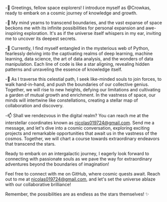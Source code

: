 -👋 Greetings, fellow space explorers! I introduce myself as @Crowkas, ready to embark on a cosmic journey of knowledge and growth.

-👀 My mind yearns to transcend boundaries, and the vast expanse of space beckons me with its infinite possibilities for personal expansion and awe-inspiring exploration. It's as if the universe itself whispers in my ear, inviting me to uncover its deepest secrets.

-🌱 Currently, I find myself entangled in the mysterious web of Python, fearlessly delving into the captivating realms of deep learning, machine learning, data science, the art of data analysis, and the wonders of data manipulation. Each line of code is like a star aligning, revealing hidden patterns and unraveling the essence of knowledge itself.

-💞️ As I traverse this celestial path, I seek like-minded souls to join forces, to walk hand-in-hand, and push the boundaries of our collective genius. Together, we will rise to new heights, defying our limitations and cultivating a garden of mutual growth and enrichment. In the vastness of space, our minds will intertwine like constellations, creating a stellar map of collaboration and discovery.

-📫 Shall we rendezvous in the digital realm? You can reach me at the interstellar coordinates known as nicolas019724@gmail.com. Send me a message, and let's dive into a cosmic conversation, exploring exciting projects and remarkable opportunities that await us in the vastness of the cosmos. Together, we will chart a course towards extraordinary endeavors that transcend the stars.

Ready to embark on an intergalactic journey, I eagerly look forward to connecting with passionate souls as we pave the way for extraordinary adventures beyond the boundaries of imagination!

Feel free to connect with me on GitHub, where cosmic quests await. Reach out to me at nicolas019724@gmail.com, and let's set the universe ablaze with our collaborative brilliance!

Remember, the possibilities are as endless as the stars themselves! ✨

